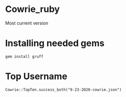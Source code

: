 # Cowrie_ruby
Most current version

# Installing needed gems
```gem install gruff```


# Top Username

```
Cowrie::TopTen.success_both("9-23-2020-cowrie.json")
```
